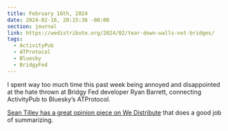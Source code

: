 ```yaml
---
title: February 16th, 2024
date: 2024-02-16, 20:15:36 -08:00
section: journal
link: https://wedistribute.org/2024/02/tear-down-walls-not-bridges/
tags:
  - ActivityPub
  - ATProtocol
  - Bluesky
  - BridgyFed
---
```

I spent way too much time this past week being annoyed and disappointed at the hate thrown at Bridgy Fed developer Ryan Barrett, connecting ActivityPub to Bluesky’s ATProtocol. 

[Sean Tilley has a great opinion piece on We Distribute](https://wedistribute.org/2024/02/tear-down-walls-not-bridges/) that does a good job of summarizing. 